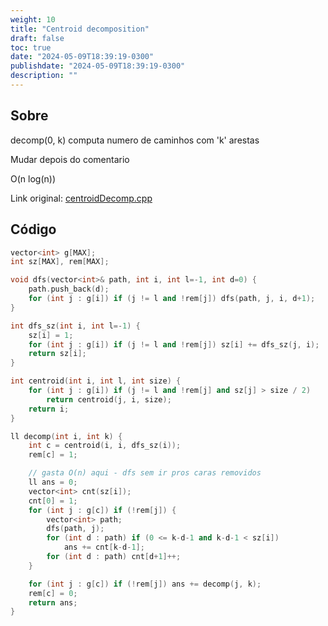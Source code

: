 ```yaml
---
weight: 10
title: "Centroid decomposition"
draft: false
toc: true
date: "2024-05-09T18:39:19-0300"
publishdate: "2024-05-09T18:39:19-0300"
description: ""
---
```


## Sobre
 decomp(0, k) computa numero de caminhos com 'k' arestas

 Mudar depois do comentario



 O(n log(n))



Link original: [centroidDecomp.cpp](https://github.com/brunomaletta/Biblioteca/tree/master/Codigo/Grafos/centroidDecomp.cpp)

## Código
```cpp
vector<int> g[MAX];
int sz[MAX], rem[MAX];

void dfs(vector<int>& path, int i, int l=-1, int d=0) {
	path.push_back(d);
	for (int j : g[i]) if (j != l and !rem[j]) dfs(path, j, i, d+1);
}

int dfs_sz(int i, int l=-1) {
	sz[i] = 1;
	for (int j : g[i]) if (j != l and !rem[j]) sz[i] += dfs_sz(j, i);
	return sz[i];
}

int centroid(int i, int l, int size) {
	for (int j : g[i]) if (j != l and !rem[j] and sz[j] > size / 2)
		return centroid(j, i, size);
	return i;
}

ll decomp(int i, int k) {
	int c = centroid(i, i, dfs_sz(i));
	rem[c] = 1;

	// gasta O(n) aqui - dfs sem ir pros caras removidos
	ll ans = 0;
	vector<int> cnt(sz[i]);
	cnt[0] = 1;
	for (int j : g[c]) if (!rem[j]) {
		vector<int> path;
		dfs(path, j);
		for (int d : path) if (0 <= k-d-1 and k-d-1 < sz[i])
			ans += cnt[k-d-1];
		for (int d : path) cnt[d+1]++;
	}

	for (int j : g[c]) if (!rem[j]) ans += decomp(j, k);
	rem[c] = 0;
	return ans;
}
```
